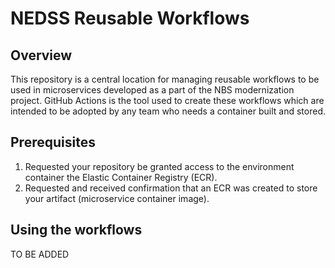 # NEDSS Reusable Workflows
## Overview
This repository is a central location for managing reusable workflows to be used in microservices developed as a part of the NBS modernization project. GitHub Actions is the tool used to create these workflows which are intended to be adopted by any team who needs a container built and stored.

## Prerequisites
1. Requested your repository be granted access to the environment container the Elastic Container Registry (ECR).
2. Requested and received confirmation that an ECR was created to store your artifact (microservice container image).


## Using the workflows
TO BE ADDED